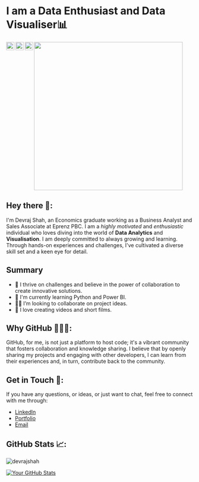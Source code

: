 # I am a Data Enthusiast and Data Visualiser📊

<a href="https://www.linkedin.com/in/devrajshah/">
  <img align="left" alt="Devraj's Linkedin" width="22px" style="color=blue" src="https://cdn.jsdelivr.net/npm/simple-icons@v3/icons/linkedin.svg" />
</a>

<a href="https://github.com/devraj-shah">
  <img align="left" alt="Devraj's Github" width="22px" src="https://cdn.jsdelivr.net/npm/simple-icons@v3/icons/github.svg" />
</a>

<a href="https://www.instagram.com/thedevrajshah/">
  <img align="left" alt="Devraj's Instagram" width="22px" src="https://cdn.jsdelivr.net/npm/simple-icons@v3/icons/instagram.svg" />
</a>

<p  align="left"><img src="https://github.com/devraj-shah/devrajshah/assets/107785817/f14a9e4d-09bd-4e99-9c4e-858410d73a85" width="400" height="400">

## Hey there 👋:

I'm Devraj Shah, an Economics graduate working as a Business Analyst and Sales Associate at Eprenz PBC.
I am a *highly motivated* and *enthusiastic* individual who loves diving into the world of **Data Analytics** and **Visualisation**.
I am deeply committed to always growing and learning. Through hands-on experiences and challenges, I've cultivated a diverse skill set and a keen eye for detail.

## Summary
- 🚀 I thrive on challenges and believe in the power of collaboration to create innovative solutions.
- 🌱 I'm currently learning Python and Power BI.
- 🤝🏻 I’m looking to collaborate on project ideas.
- 🎥 I love creating videos and short films.

## Why GitHub 👨🏻‍💻:

GitHub, for me, is not just a platform to host code; it's a vibrant community that fosters collaboration and knowledge sharing. I believe that by openly sharing my projects and engaging with other developers, I can learn from their experiences and, in turn, contribute back to the community.

## Get in Touch 📮:

If you have any questions, or ideas, or just want to chat, feel free to connect with me through:

- [LinkedIn](https://www.linkedin.com/in/devrajshah/)
- [Portfolio](https://devrajshah.super.site/)
- [Email](mailto:devraj.shah08@gmail.com)

## GitHub Stats 📈:
<p align="left"> <img src="https://komarev.com/ghpvc/?username=devraj-shah&label=Profile Views&color=blue&style=plastic" alt="devrajshah" /> </p>

<a href="https://github.com/devraj-shah">
  
![Your GitHub Stats](https://github-readme-stats.vercel.app/api?username=devraj-shah&show_icons=true&count_private=true&hide=prs,issues,contribs&theme=radical)
</a>
